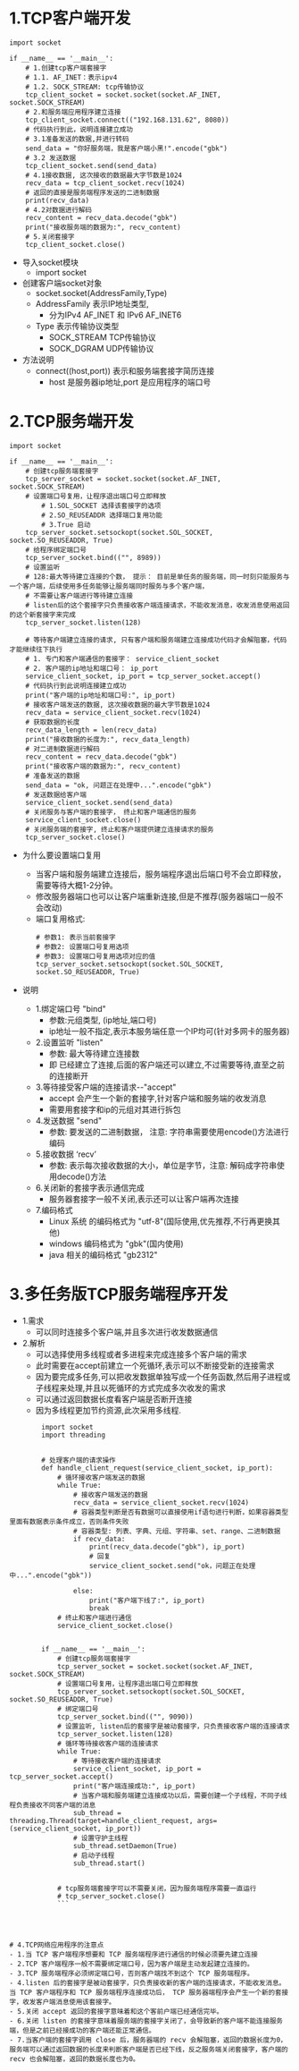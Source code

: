 # 1.TCP客户端开发
```
import socket

if __name__ == '__main__':
    # 1.创建tcp客户端套接字
    # 1.1. AF_INET：表示ipv4
    # 1.2. SOCK_STREAM: tcp传输协议
    tcp_client_socket = socket.socket(socket.AF_INET, socket.SOCK_STREAM)
    # 2.和服务端应用程序建立连接
    tcp_client_socket.connect(("192.168.131.62", 8080))
    # 代码执行到此，说明连接建立成功
    # 3.1准备发送的数据,并进行转码
    send_data = "你好服务端，我是客户端小黑!".encode("gbk")
    # 3.2 发送数据
    tcp_client_socket.send(send_data)
    # 4.1接收数据, 这次接收的数据最大字节数是1024
    recv_data = tcp_client_socket.recv(1024)
    # 返回的直接是服务端程序发送的二进制数据
    print(recv_data)
    # 4.2对数据进行解码
    recv_content = recv_data.decode("gbk")
    print("接收服务端的数据为:", recv_content)
    # 5.关闭套接字
    tcp_client_socket.close()
```
- 导入socket模块
    - import socket
- 创建客户端socket对象
    - socket.socket(AddressFamily,Type)
    - AddressFamily 表示IP地址类型,
        - 分为IPv4 AF_INET  和 IPv6  AF_INET6
    - Type 表示传输协议类型
        - SOCK_STREAM TCP传输协议
        - SOCK_DGRAM  UDP传输协议
- 方法说明
    - connect((host,port)) 表示和服务端套接字简历连接
        - host 是服务器ip地址,port 是应用程序的端口号 

# 2.TCP服务端开发



```
import socket

if __name__ == '__main__':
    # 创建tcp服务端套接字
    tcp_server_socket = socket.socket(socket.AF_INET, socket.SOCK_STREAM)
    # 设置端口号复用，让程序退出端口号立即释放
        # 1.SOL_SOCKET 选择该套接字的选项  
        # 2.SO_REUSEADDR 选择端口复用功能
        # 3.True 启动
    tcp_server_socket.setsockopt(socket.SOL_SOCKET, socket.SO_REUSEADDR, True) 
    # 给程序绑定端口号 
    tcp_server_socket.bind(("", 8989))
    # 设置监听
    # 128:最大等待建立连接的个数， 提示： 目前是单任务的服务端，同一时刻只能服务与一个客户端，后续使用多任务能够让服务端同时服务与多个客户端，
    # 不需要让客户端进行等待建立连接
    # listen后的这个套接字只负责接收客户端连接请求，不能收发消息，收发消息使用返回的这个新套接字来完成
    tcp_server_socket.listen(128)
    
    # 等待客户端建立连接的请求, 只有客户端和服务端建立连接成功代码才会解阻塞，代码才能继续往下执行
    # 1. 专门和客户端通信的套接字： service_client_socket
    # 2. 客户端的ip地址和端口号： ip_port
    service_client_socket, ip_port = tcp_server_socket.accept()
    # 代码执行到此说明连接建立成功
    print("客户端的ip地址和端口号:", ip_port)
    # 接收客户端发送的数据, 这次接收数据的最大字节数是1024
    recv_data = service_client_socket.recv(1024)
    # 获取数据的长度
    recv_data_length = len(recv_data)
    print("接收数据的长度为:", recv_data_length)
    # 对二进制数据进行解码
    recv_content = recv_data.decode("gbk")
    print("接收客户端的数据为:", recv_content)
    # 准备发送的数据
    send_data = "ok, 问题正在处理中...".encode("gbk")
    # 发送数据给客户端
    service_client_socket.send(send_data)
    # 关闭服务与客户端的套接字， 终止和客户端通信的服务
    service_client_socket.close()
    # 关闭服务端的套接字, 终止和客户端提供建立连接请求的服务
    tcp_server_socket.close()
```

- 为什么要设置端口复用
    - 当客户端和服务端建立连接后，服务端程序退出后端口号不会立即释放，需要等待大概1-2分钟。
    - 修改服务器端口也可以让客户端重新连接,但是不推荐(服务器端口一般不会改动)
    - 端口复用格式:
        ```
        # 参数1: 表示当前套接字
        # 参数2: 设置端口号复用选项
        # 参数3: 设置端口号复用选项对应的值
        tcp_server_socket.setsockopt(socket.SOL_SOCKET, socket.SO_REUSEADDR, True)
       
         ```
         
         
- 说明
         
    - 1.绑定端口号 "bind"
        - 参数:元组类型, (ip地址,端口号)
        - ip地址一般不指定,表示本服务端任意一个IP均可(针对多网卡的服务器)
    - 2.设置监听 "listen"
        - 参数: 最大等待建立连接数
        - 即 已经建立了连接,后面的客户端还可以建立,不过需要等待,直至之前的连接断开
    - 3.等待接受客户端的连接请求--"accept"
        - accept 会产生一个新的套接字,针对客户端和服务端的收发消息
        - 需要用套接字和ip的元组对其进行拆包
    - 4.发送数据 "send"
        - 参数: 要发送的二进制数据， 注意: 字符串需要使用encode()方法进行编码
    - 5.接收数据  ‘recv’
        - 参数: 表示每次接收数据的大小，单位是字节，注意: 解码成字符串使用decode()方法
    - 6.关闭新的套接字表示通信完成
        - 服务器套接字一般不关闭,表示还可以让客户端再次连接
    - 7.编码格式
        - Linux 系统 的编码格式为 "utf-8"(国际使用,优先推荐,不行再更换其他)
        - windows 编码格式为 "gbk"(国内使用)
        - java 相关的编码格式  "gb2312"


# 3.多任务版TCP服务端程序开发
- 1.需求
    - 可以同时连接多个客户端,并且多次进行收发数据通信
- 2.解析
    - 可以选择使用多线程或者多进程来完成连接多个客户端的需求
    - 此时需要在accept前建立一个死循环,表示可以不断接受新的连接需求
    - 因为要完成多任务,可以把收发数据单独写成一个任务函数,然后用子进程或子线程来处理,并且以死循环的方式完成多次收发的需求
    - 可以通过返回数据长度看客户端是否断开连接
    - 因为多线程更加节约资源,此次采用多线程.
   
```
        import socket
        import threading
    
        
        # 处理客户端的请求操作
        def handle_client_request(service_client_socket, ip_port):
            # 循环接收客户端发送的数据
            while True:
                # 接收客户端发送的数据
                recv_data = service_client_socket.recv(1024)
                # 容器类型判断是否有数据可以直接使用if语句进行判断，如果容器类型里面有数据表示条件成立，否则条件失败
                # 容器类型: 列表、字典、元组、字符串、set、range、二进制数据
                if recv_data:
                    print(recv_data.decode("gbk"), ip_port)
                    # 回复
                    service_client_socket.send("ok，问题正在处理中...".encode("gbk"))
        
                else:
                    print("客户端下线了:", ip_port)
                    break
            # 终止和客户端进行通信
            service_client_socket.close()
        
        
        if __name__ == '__main__':
            # 创建tcp服务端套接字
            tcp_server_socket = socket.socket(socket.AF_INET, socket.SOCK_STREAM)
            # 设置端口号复用，让程序退出端口号立即释放
            tcp_server_socket.setsockopt(socket.SOL_SOCKET, socket.SO_REUSEADDR, True)
            # 绑定端口号
            tcp_server_socket.bind(("", 9090))
            # 设置监听, listen后的套接字是被动套接字，只负责接收客户端的连接请求
            tcp_server_socket.listen(128)
            # 循环等待接收客户端的连接请求
            while True:
                # 等待接收客户端的连接请求
                service_client_socket, ip_port = tcp_server_socket.accept()
                print("客户端连接成功:", ip_port)
                # 当客户端和服务端建立连接成功以后，需要创建一个子线程，不同子线程负责接收不同客户端的消息
                sub_thread = threading.Thread(target=handle_client_request, args=(service_client_socket, ip_port))
                # 设置守护主线程
                sub_thread.setDaemon(True)
                # 启动子线程
                sub_thread.start()
        
        
            # tcp服务端套接字可以不需要关闭，因为服务端程序需要一直运行
            # tcp_server_socket.close()
            ```




# 4.TCP网络应用程序的注意点
- 1.当 TCP 客户端程序想要和 TCP 服务端程序进行通信的时候必须要先建立连接
- 2.TCP 客户端程序一般不需要绑定端口号，因为客户端是主动发起建立连接的。
- 3.TCP 服务端程序必须绑定端口号，否则客户端找不到这个 TCP 服务端程序。
- 4.listen 后的套接字是被动套接字，只负责接收新的客户端的连接请求，不能收发消息。
当 TCP 客户端程序和 TCP 服务端程序连接成功后， TCP 服务器端程序会产生一个新的套接字，收发客户端消息使用该套接字。
- 5.关闭 accept 返回的套接字意味着和这个客前户端已经通信完毕。
- 6.关闭 listen 的套接字意味着服务端的套接字关闭了，会导致新的客户端不能连接服务端，但是之前已经接成功的客户端还能正常通信。
- 7.当客户端的套接字调用 close 后，服务器端的 recv 会解阻塞，返回的数据长度为0，服务端可以通过返回数据的长度来判断客户端是否已经下线，反之服务端关闭套接字，客户端的 recv 也会解阻塞，返回的数据长度也为0。
    
















